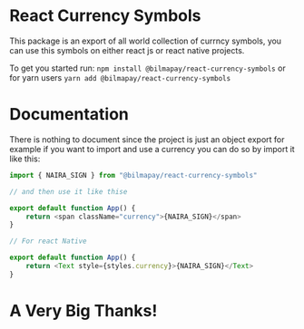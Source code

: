 # React Currency Symbols

This package is an export of all world collection of currncy symbols, you can use this symbols on either react js or react native projects.

To get you started run:
`npm install @bilmapay/react-currency-symbols`
or for yarn users
`yarn add @bilmapay/react-currency-symbols`

# Documentation

There is nothing to document since the project is just an object export for example if you want to import and use a currency you can do so by import it like this:

```js
import { NAIRA_SIGN } from "@bilmapay/react-currency-symbols"

// and then use it like thise

export default function App() {
	return <span className="currency">{NAIRA_SIGN}</span>
}

// For react Native

export default function App() {
	return <Text style={styles.currency}>{NAIRA_SIGN}</Text>
}
```

# A Very Big Thanks!
